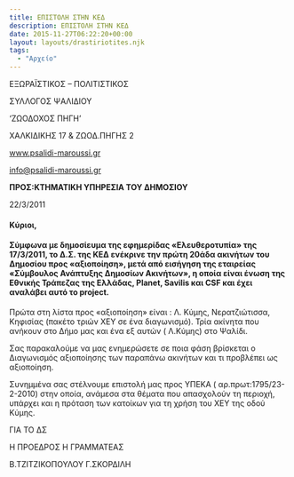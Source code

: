 ```yaml
---
title: ΕΠΙΣΤΟΛΗ ΣΤΗΝ ΚΕΔ
description: ΕΠΙΣΤΟΛΗ ΣΤΗΝ ΚΕΔ
date: 2015-11-27T06:22:20+00:00
layout: layouts/drastiriotites.njk
tags:
  - "Αρχείο"
---
```


<!-- excerpt -->

ΕΞΩΡΑΪΣΤΙΚΟΣ – ΠΟΛΙΤΙΣΤΙΚΟΣ

ΣΥΛΛΟΓΟΣ ΨΑΛΙΔΙΟΥ

‘ΖΩΟΔΟΧΟΣ ΠΗΓΗ’

ΧΑΛΚΙΔΙΚΗΣ 17 &amp; ΖΩΟΔ.ΠΗΓΗΣ 2

www.psalidi-maroussi.gr

info@psalidi-maroussi.gr

**ΠΡΟΣ:ΚΤΗΜΑΤΙΚΗ ΥΠΗΡΕΣΙΑ ΤΟΥ ΔΗΜΟΣΙΟΥ**

22/3/2011

#### Κύριοι,

#### Σύμφωνα με δημοσίευμα της εφημερίδας «Ελευθεροτυπία» της 17/3/2011, το Δ.Σ. της ΚΕΔ ενέκρινε την πρώτη 20άδα ακινήτων του Δημοσίου προς «αξιοποίηση», μετά από εισήγηση της εταιρείας «Σύμβουλος Ανάπτυξης Δημοσίων Ακινήτων», η οποία είναι ένωση της Εθνικής Τράπεζας της Ελλάδας, Planet, Savilis και CSF και έχει αναλάβει αυτό το project.

Πρώτα στη λίστα προς «αξιοποίηση» είναι : Λ. Κύμης, Νερατζιώτισσα, Κηφισίας (πακέτο τριών ΧΕΥ σε ένα διαγωνισμό). Τρία ακίνητα που ανήκουν στο Δήμο μας και ένα εξ αυτών ( Λ.Κύμης) στο Ψαλίδι.

Σας παρακαλούμε να μας ενημερώσετε σε ποια φάση βρίσκεται ο Διαγωνισμός αξιοποίησης των παραπάνω ακινήτων και τι προβλέπει ως αξιοποίηση.

Συνημμένα σας στέλνουμε επιστολή μας προς ΥΠΕΚΑ ( αρ.πρωτ:1795/23-2-2010) στην οποία, ανάμεσα στα θέματα που απασχολούν τη περιοχή, υπάρχει και η πρόταση των κατοίκων για τη χρήση του ΧΕΥ της οδού Κύμης.

ΓΙΑ ΤΟ ΔΣ

Η ΠΡΟΕΔΡΟΣ Η ΓΡΑΜΜΑΤΕΑΣ

Β.ΤΖΙΤΖΙΚΟΠΟΥΛΟΥ Γ.ΣΚΟΡΔΙΛΗ
